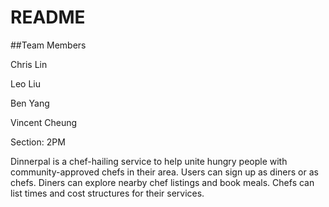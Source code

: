 # README

##Team Members

Chris Lin

Leo Liu

Ben Yang

Vincent Cheung

Section: 2PM

Dinnerpal is a chef-hailing service to help unite hungry people with community-approved chefs in their area. Users can sign up as diners or as chefs. Diners can explore nearby chef listings and book meals. Chefs can list times and cost structures for their services.